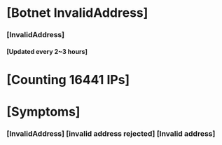 # [Botnet InvalidAddress]
### [InvalidAddress]
#### [Updated every 2~3 hours]

# [Counting 16441 IPs]

# [Symptoms] 

###   [InvalidAddress] [invalid address rejected] [Invalid address]
